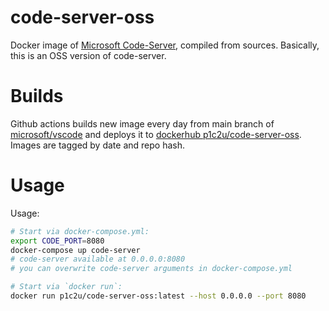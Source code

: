 # code-server-oss

Docker image of [Microsoft Code-Server](https://code.visualstudio.com/docs/remote/vscode-server), compiled from sources.
Basically, this is an OSS version of code-server.

# Builds

Github actions builds new image every day from main branch of [microsoft/vscode](https://github.com/microsoft/vscode) and deploys it to [dockerhub p1c2u/code-server-oss](https://hub.docker.com/repository/docker/p1c2u/code-server-oss/tags?page=1&ordering=last_updated).
Images are tagged by date and repo hash.

# Usage

Usage:
```sh
# Start via docker-compose.yml:
export CODE_PORT=8080
docker-compose up code-server
# code-server available at 0.0.0.0:8080
# you can overwrite code-server arguments in docker-compose.yml

# Start via `docker run`:
docker run p1c2u/code-server-oss:latest --host 0.0.0.0 --port 8080
```
